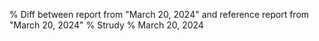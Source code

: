 % Diff between report from "March 20, 2024" and reference report from "March 20, 2024"
% Strudy
% March 20, 2024


